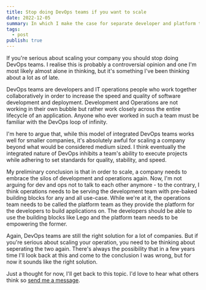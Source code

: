 ```yaml
---
title: Stop doing DevOps teams if you want to scale
date: 2022-12-05
summary: In which I make the case for separate developer and platform teams
tags:
  - post
publish: true
---
```


If you're serious about scaling your company you should stop doing DevOps teams. I realise this is probably a controversial opinion and one I'm most likely almost alone in thinking, but it's something I've been thinking about a lot as of late.

DevOps teams are developers and IT operations people who work together collaboratively in order to increase the speed and quality of software development and deployment. Development and Operations are not working in their own bubble but rather work closely across the entire lifecycle of an application. Anyone who ever worked in such a team must be familiar with the DevOps loop of infinity.

I'm here to argue that, while this model of integrated DevOps teams works well for smaller companies, it's absolutely awful for scaling a company beyond what would be considered medium sized. I think eventually the integrated nature of DevOps inhibits a team's ability to execute projects while adhering to set standards for quality, stability, and speed.

My preliminary conclusion is that in order to scale, a company needs to embrace the silos of development and operations again. Now, I'm not arguing for dev and ops not to talk to each other anymore - to the contrary, I think operations needs to be serving the development team with pre-baked building blocks for any and all use-case. While we're at it, the operations team needs to be called the platform team as they provide the platform for the developers to build applications on. The developers should be able to use the building blocks like Lego and the platform team needs to be empowering the former.

Again, DevOps teams are still the right solution for a lot of companies. But if you're serious about scaling your operation, you need to be thinking about seperating the two again. There's always the possibility that in a few years time I'll look back at this and come to the conclusion I was wrong, but for now it sounds like the right solution.

Just a thought for now, I'll get back to this topic. I'd love to hear what others think so [send me a message](https://fosstodon.org/@mijndert).